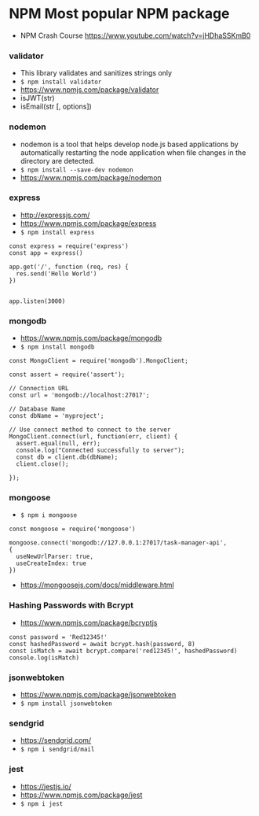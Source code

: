 # NPM Most popular NPM package
- NPM Crash Course https://www.youtube.com/watch?v=jHDhaSSKmB0

### validator
- This library validates and sanitizes strings only
- ```$ npm install validator```
- https://www.npmjs.com/package/validator
- isJWT(str)
- isEmail(str [, options])

### nodemon
- nodemon is a tool that helps develop node.js based applications by automatically restarting the node application when file changes in the directory are detected.
- ```$ npm install --save-dev nodemon```
- https://www.npmjs.com/package/nodemon

### express 
- http://expressjs.com/
- https://www.npmjs.com/package/express
- ```$ npm install express```
```
const express = require('express')
const app = express()
 
app.get('/', function (req, res) {
  res.send('Hello World')
})
 

app.listen(3000)
```
### mongodb
- https://www.npmjs.com/package/mongodb
- ```$ npm install mongodb```
```
const MongoClient = require('mongodb').MongoClient;

const assert = require('assert');

// Connection URL
const url = 'mongodb://localhost:27017';

// Database Name
const dbName = 'myproject';

// Use connect method to connect to the server
MongoClient.connect(url, function(err, client) {
  assert.equal(null, err);
  console.log("Connected successfully to server");
  const db = client.db(dbName);
  client.close();

});
```
### mongoose
- ```$ npm i mongoose```
```
const mongoose = require('mongoose') 

mongoose.connect('mongodb://127.0.0.1:27017/task-manager-api', 
{   
  useNewUrlParser: true,
  useCreateIndex: true 
}) 
```
- https://mongoosejs.com/docs/middleware.html

### Hashing Passwords with Bcrypt
- https://www.npmjs.com/package/bcryptjs
```
const password = 'Red12345!'     	
const hashedPassword = await bcrypt.hash(password, 8)
const isMatch = await bcrypt.compare('red12345!', hashedPassword)
console.log(isMatch)      	
```
### jsonwebtoken
- https://www.npmjs.com/package/jsonwebtoken
- ```$ npm install jsonwebtoken```

### sendgrid
- https://sendgrid.com/
- ```$ npm i sendgrid/mail```

### jest
- https://jestjs.io/
- https://www.npmjs.com/package/jest
- ```$ npm i jest```


		
	
	
		
			
				
					




				

			

		

		
	
	
		


		
	
	
		
		
	
	
		
			
				
					




				

			

		


		
	
	
		

